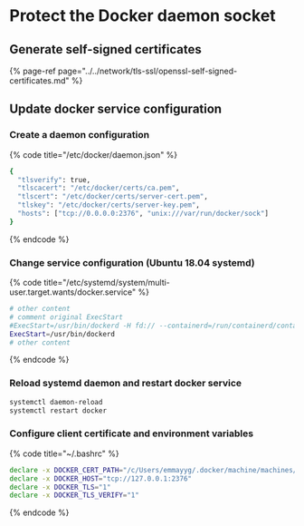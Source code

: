 # Protect the Docker daemon socket

## Generate self-signed certificates

{% page-ref page="../../network/tls-ssl/openssl-self-signed-certificates.md" %}

## Update docker service configuration

### Create a daemon configuration

{% code title="/etc/docker/daemon.json" %}
```bash
{
  "tlsverify": true,
  "tlscacert": "/etc/docker/certs/ca.pem",
  "tlscert": "/etc/docker/certs/server-cert.pem",
  "tlskey": "/etc/docker/certs/server-key.pem",
  "hosts": ["tcp://0.0.0.0:2376", "unix:///var/run/docker/sock"]
}

```
{% endcode %}

### Change service configuration \(Ubuntu 18.04 systemd\)

{% code title="/etc/systemd/system/multi-user.target.wants/docker.service" %}
```bash
# other content
# comment original ExecStart
#ExecStart=/usr/bin/dockerd -H fd:// --containerd=/run/containerd/containerd.sock
ExecStart=/usr/bin/dockerd
# other content
```
{% endcode %}

### Reload systemd daemon and restart docker service

```bash
systemctl daemon-reload
systemctl restart docker
```

### Configure client certificate and environment variables

{% code title="~/.bashrc" %}
```bash
declare -x DOCKER_CERT_PATH="/c/Users/emmayyg/.docker/machine/machines/default"
declare -x DOCKER_HOST="tcp://127.0.0.1:2376"
declare -x DOCKER_TLS="1"
declare -x DOCKER_TLS_VERIFY="1"
```
{% endcode %}

